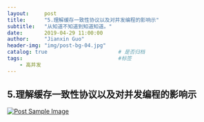 ```yaml
---
layout:     post
title:      "5.理解缓存一致性协议以及对并发编程的影响示"
subtitle:   "从知道不知道到知道知道。"
date:       2019-04-29 11:00:00
author:     "Jianxin Guo"
header-img: "img/post-bg-04.jpg"
catalog: true                       # 是否归档
tags:                               #标签
    - 高并发
--- 
```

## 5.理解缓存一致性协议以及对并发编程的影响示

<a href="#">
    <img src="{{ site.baseurl }}/img/5-理解缓存一致性协议以及对并发编程的影响.jpg" alt="Post Sample Image">
</a>